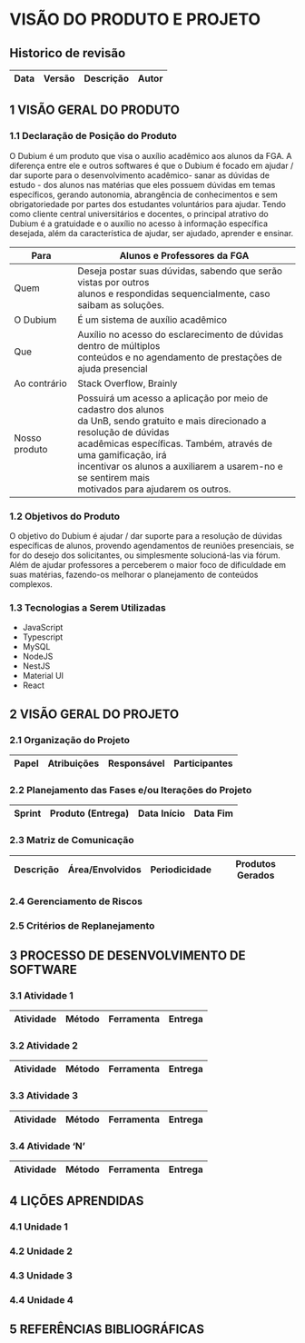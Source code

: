 # VISÃO DO PRODUTO E PROJETO

## Historico de revisão

Data | Versão | Descrição | Autor
---- | ------ | --------- | -----

## 1	VISÃO GERAL DO PRODUTO
### 1.1	Declaração de Posição do Produto
O Dubium é um produto que visa o auxílio acadêmico aos alunos da FGA. A diferença entre ele e outros softwares é que o Dubium é focado em ajudar / dar suporte para o desenvolvimento acadêmico- sanar as dúvidas de estudo - dos alunos nas matérias que eles possuem dúvidas em temas específicos, gerando autonomia, abrangência de conhecimentos e sem obrigatoriedade por partes dos estudantes voluntários para ajudar. Tendo como cliente central universitários e docentes, o principal atrativo do Dubium é a gratuidade e o auxílio no acesso à informação específica desejada, além da característica de ajudar, ser ajudado, aprender e ensinar.

Para | Alunos e Professores da FGA 
---- | ---------------------------
Quem | Deseja postar suas dúvidas, sabendo que serão vistas por outros </br> alunos e respondidas sequencialmente, caso saibam as soluções.
O Dubium | É um sistema de auxílio acadêmico
Que |  Auxílio no acesso do esclarecimento de dúvidas dentro de múltiplos </br> conteúdos e no agendamento de prestações de ajuda presencial
Ao contrário | Stack Overflow, Brainly
Nosso produto | Possuirá um acesso a aplicação por meio de cadastro dos alunos </br> da UnB, sendo gratuito e mais direcionado a resolução de dúvidas </br> acadêmicas específicas.  Também, através de uma gamificação, irá </br> incentivar os alunos a auxiliarem a usarem-no e se sentirem mais </br> motivados para ajudarem os outros.

### 1.2	Objetivos do Produto
O objetivo do Dubium é ajudar / dar suporte para a resolução de dúvidas específicas de alunos, provendo agendamentos de reuniões presenciais, se for do desejo dos solicitantes, ou simplesmente solucioná-las via fórum. Além de ajudar professores a perceberem o maior foco de dificuldade em suas matérias, fazendo-os melhorar o planejamento de conteúdos complexos.

### 1.3	Tecnologias a Serem Utilizadas
- JavaScript
- Typescript
- MySQL
- NodeJS
- NestJS
- Material UI
- React
## 2	VISÃO GERAL DO PROJETO
### 2.1	Organização do Projeto
Papel | Atribuições | Responsável | Participantes
----- | ----------- | ----------- | -------------


### 2.2	Planejamento das Fases e/ou Iterações do Projeto
Sprint | Produto (Entrega) | Data Início | Data Fim
------ | ----------------- | ----------- | --------

### 2.3	Matriz de Comunicação
Descrição | Área/Envolvidos | Periodicidade | Produtos Gerados
--------- | ----------------- | ----------- | ----------------

### 2.4	Gerenciamento de Riscos
### 2.5	Critérios de Replanejamento
## 3	PROCESSO DE DESENVOLVIMENTO DE SOFTWARE
### 3.1	Atividade 1
Atividade | Método | Ferramenta | Entrega
--------- | ------ | ----------- | ------

### 3.2	Atividade 2
Atividade | Método | Ferramenta | Entrega
--------- | ------ | ----------- | ------

### 3.3	Atividade 3
Atividade | Método | Ferramenta | Entrega
--------- | ------ | ----------- | ------

### 3.4	Atividade ‘N’
Atividade | Método | Ferramenta | Entrega
--------- | ------ | ----------- | ------

## 4	LIÇÕES APRENDIDAS
### 4.1	Unidade 1
### 4.2	Unidade 2
### 4.3	Unidade 3
### 4.4	Unidade 4
## 5	REFERÊNCIAS BIBLIOGRÁFICAS
